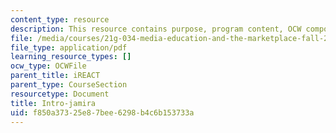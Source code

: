 ```yaml
---
content_type: resource
description: This resource contains purpose, program content, OCW component, and sustainability.
file: /media/courses/21g-034-media-education-and-the-marketplace-fall-2005/f850a37325e87bee6298b4c6b153733a_MIT21G_034F05_introtoprog.pdf
file_type: application/pdf
learning_resource_types: []
ocw_type: OCWFile
parent_title: iREACT
parent_type: CourseSection
resourcetype: Document
title: Intro-jamira
uid: f850a373-25e8-7bee-6298-b4c6b153733a
---
```

